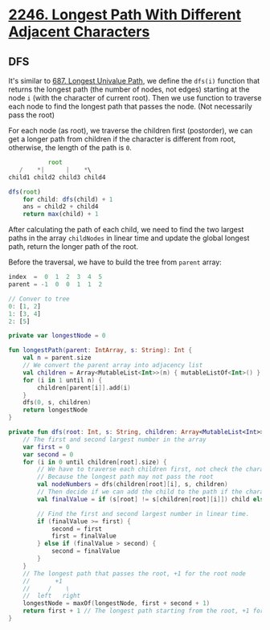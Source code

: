 # [2246. Longest Path With Different Adjacent Characters](https://leetcode.com/problems/longest-path-with-different-adjacent-characters/)

## DFS
It's similar to [687. Longest Univalue Path](../leetcode/687.longest-univalue-path.md), we define the `dfs(i)` function that returns the longest path (the number of nodes, not edges) starting at the node `i` (with the character of current root). Then we use function to traverse each node to find the longest path that passes the node. (Not necessarily pass the root)

For each node (as root), we traverse the children first (postorder), we can get a longer path from children if the character is different from root, otherwise, the length of the path is `0`. 

```js
           root
   /    *|      |    *\ 
child1 child2 child3 child4

dfs(root) 
    for child: dfs(child) + 1
    ans = child2 + child4
    return max(child) + 1
```


After calculating the path of each child, we need to find the two largest paths in the array `childNodes` in linear time and update the global longest path, return the longer path of the root.

Before the traversal, we have to build the tree from `parent` array:
```js
index  =  0  1  2  3  4  5
parent = -1  0  0  1  1  2

// Conver to tree
0: [1, 2]
1: [3, 4]
2: [5]
```

```kotlin
private var longestNode = 0

fun longestPath(parent: IntArray, s: String): Int {
    val n = parent.size
    // We convert the parent array into adjacency list
    val children = Array<MutableList<Int>>(n) { mutableListOf<Int>() }
    for (i in 1 until n) {
        children[parent[i]].add(i)
    }
    dfs(0, s, children)
    return longestNode
}

private fun dfs(root: Int, s: String, children: Array<MutableList<Int>>): Int {
    // The first and second largest number in the array
    var first = 0
    var second = 0
    for (i in 0 until children[root].size) {
        // We have to traverse each children first, not check the character of the root
        // Because the longest path may not pass the root
        val nodeNumbers = dfs(children[root][i], s, children) 
        // Then decide if we can add the child to the path if the character is different
        val finalValue = if (s[root] != s[children[root][i]]) child else 0

        // Find the first and second largest number in linear time.
        if (finalValue >= first) {
            second = first
            first = finalValue
        } else if (finalValue > second) {
            second = finalValue
        }
    }
    // The longest path that passes the root, +1 for the root node
    //       +1
    //     /    \
    //  left   right 
    longestNode = maxOf(longestNode, first + second + 1) 
    return first + 1 // The longest path starting from the root, +1 for the root node
}
```